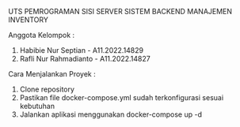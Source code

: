 UTS PEMROGRAMAN SISI SERVER
SISTEM BACKEND MANAJEMEN INVENTORY

Anggota Kelompok :
1. Habibie Nur Septian - A11.2022.14829
2. Rafli Nur Rahmadianto - A11.2022.14827

Cara Menjalankan Proyek :
1. Clone repository
2. Pastikan file docker-compose.yml sudah terkonfigurasi sesuai kebutuhan
3. Jalankan aplikasi menggunakan docker-compose up -d
